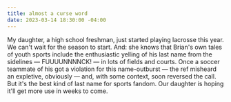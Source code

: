 ```yaml
---
title: almost a curse word
date: 2023-03-14 18:30:00 -04:00
---
```


My daughter, a high school freshman, just started playing lacrosse this year. We can't wait for the season to start. And: she knows that Brian's own tales of youth sports include the enthusiastic yelling of his last name from the sidelines — FUUUUNNNNCK! — in lots of fields and courts. Once a soccer teammate of his got a violation for this name-outburst — the ref misheard an expletive, obviously — and, with some context, soon reversed the call. But it's the best kind of last name for sports fandom. Our daughter is hoping it'll get more use in weeks to come.